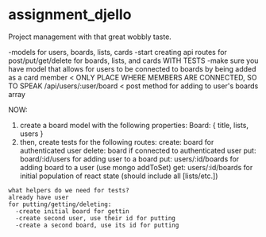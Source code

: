 # assignment_djello
Project management with that great wobbly taste.

-models for users, boards, lists, cards
-start creating api routes for post/put/get/delete for boards, lists, and cards WITH TESTS
-make sure you have model that allows for users to be connected to boards by being added as a card member < ONLY PLACE WHERE MEMBERS ARE CONNECTED, SO TO SPEAK
/api/users/:user/board < post method for adding to user's boards array

NOW:
  1. create a board model with the following properties:
    Board: {
      title,
      lists,
      users
    }
  2. then, create tests for the following routes:
    create: board for authenticated user
    delete: board if connected to authenticated user
    put: board/:id/users for adding user to a board
    put: users/:id/boards for adding board to a user (use mongo addToSet)
    get: users/:id/boards for initial population of react state (should include all [lists/etc.])

    what helpers do we need for tests?
    already have user
    for putting/getting/deleting:
      -create initial board for gettin
      -create second user, use their id for putting
      -create a second board, use its id for putting
